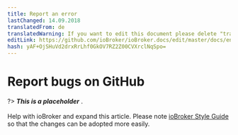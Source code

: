 ```yaml
---
title: Report an error
lastChanged: 14.09.2018
translatedFrom: de
translatedWarning: If you want to edit this document please delete "translatedFrom" field, elsewise this document will be translated automatically again
editLink: https://github.com/ioBroker/ioBroker.docs/edit/master/docs/en/trouble/issue.md
hash: yAF+OjSHuVd2drxRrLhf0GkOV7RZ2Z00CVXrclNqSpo=
---
```

# Report bugs on GitHub
?> ***This is a placeholder*** .<br><br> Help with ioBroker and expand this article. Please note [ioBroker Style Guide](https://www.iobroker.net/#de/documentation/community/styleguidedoc.md) so that the changes can be adopted more easily.